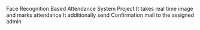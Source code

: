 Face Recognition Based Attendance System Project
It takes real time image and marks attendance
It additionally send Confirmation mail to the assigned admin
